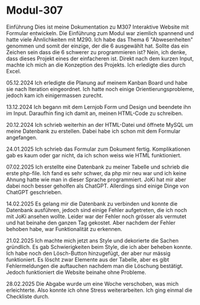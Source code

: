 # Modul-307

Einführung
Dies ist meine Dokumentation zu M307 Interaktive Website mit Formular entwickeln. Die Einführung zum Modul war ziemlich spannend und hatte viele Ähnlichkeiten mit M290. Ich habe das Thema 6 "Abwesenheiten" genommen und somit der einzige, der die 6 ausgewählt hat. Sollte das ein Zeichen sein dass die 6 schwerer zu programmieren ist? Nein, ich denke, dass dieses Projekt eines der einfacheren ist. Direkt nach dem kurzen Input, machte ich mich an die Konzeption des Projekts. Ich erledigte dies durch Excel.

05.12.2024
Ich erledigte die Planung auf meinem Kanban Board und habe sie nach Iteration eingeordnet. Ich hatte noch einige Orientierungsprobleme, jedoch kam ich einigermassen zurecht.

13.12.2024
Ich begann mit dem Lernjob Form und Design und beendete ihn im Input. Daraufhin fing ich damit an, meinen HTML-Code zu schreiben.

20.12.2024
Ich schrieb weiterhin an der HTML-Datei und öffnete MySQL um meine Datenbank zu erstellen. Dabei habe ich schon mit dem 
Formular angefangen.

24.01.2025
Ich schrieb das Formular zum Dokument fertig. Komplikationen gab es kaum oder gar nicht, da ich schon weiss wie HTML funktioniert.

07.02.2025
Ich erstellte eine Datenbank zu meiner Tabelle und schrieb die erste php-file. Ich fand es sehr schwer, da php mir neu war und ich keine Ahnung hatte wie man in dieser Sprache programmiert. JoKi hat mir aber dabei noch besser geholfen als ChatGPT. Allerdings sind einige Dinge von ChatGPT geschrieben.

14.02.2025
Es gelang mir die Datenbank zu verbinden und konnte die Datenbank ausführen, jedoch sind einige Fehler aufgetreten, die ich noch mit JoKi ansehen wollte. Leider war der Fehler noch grösser als vermutet und hat beinahe den ganzen Tag gekostet. Aber nachdem der Fehler behoben habe, war Funktionalität zu erkennen.

21.02.2025
Ich machte mich jetzt ans Style und dekorierte die Sachen gründlich. Es gab Schwierigkeiten beim Style, die ich aber beheben konnte. Ich habe noch den Lösch-Button hinzugefügt, der aber nur mässig funktioniert. Es löscht zwar Elemente aus der Tabelle, aber es gibt Fehlermeldungen die auftauchen nachdem man die Löschung bestätigt. Jedoch funktioniert die Website beinahe ohne Probleme.

28.02.2025
Die Abgabe wurde um eine Woche verschoben, was mich erleichterte. Also konnte ich ohne Stress weiterarbeiten. Ich ging einmal die Checkliste durch.